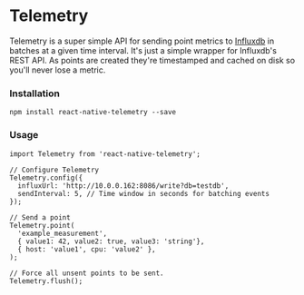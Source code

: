 # Telemetry

Telemetry is a super simple API for sending point metrics to [Influxdb](https://docs.influxdata.com/influxdb) in batches at a given time interval. It's just a simple wrapper for Influxdb's REST API. As points are created they're timestamped and cached on disk so you'll never lose a metric.

### Installation
```
npm install react-native-telemetry --save
```

### Usage
```
import Telemetry from 'react-native-telemetry';

// Configure Telemetry
Telemetry.config({
  influxUrl: 'http://10.0.0.162:8086/write?db=testdb',
  sendInterval: 5, // Time window in seconds for batching events
});

// Send a point
Telemetry.point(
  'example_measurement',
  { value1: 42, value2: true, value3: 'string'},
  { host: 'value1', cpu: 'value2' },
);

// Force all unsent points to be sent.
Telemetry.flush();
```
